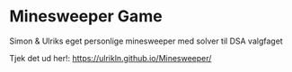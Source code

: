 # Minesweeper Game
Simon & Ulriks eget personlige minesweeper med solver til DSA valgfaget

Tjek det ud her!: https://ulrikln.github.io/Minesweeper/
